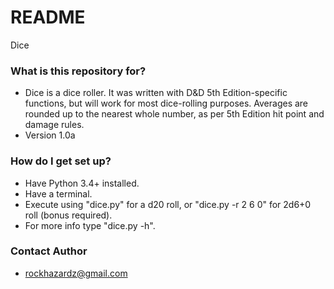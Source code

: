 # README #

Dice

### What is this repository for? ###

* Dice is a dice roller. It was written with D&D 5th Edition-specific functions, but will work for most dice-rolling purposes. Averages are rounded up to the nearest whole number, as per 5th Edition hit point and damage rules.
* Version 1.0a

### How do I get set up? ###

* Have Python 3.4+ installed.
* Have a terminal.
* Execute using "dice.py" for a d20 roll, or "dice.py -r 2 6 0" for 2d6+0 roll (bonus required).
* For more info type "dice.py -h".

### Contact Author ###

* rockhazardz@gmail.com